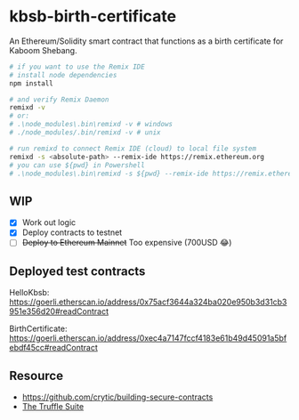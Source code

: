 # kbsb-birth-certificate

An Ethereum/Solidity smart contract that functions as a birth certificate for Kaboom Shebang.

```bash
# if you want to use the Remix IDE
# install node dependencies
npm install

# and verify Remix Daemon
remixd -v
# or:
# .\node_modules\.bin\remixd -v # windows
# ./node_modules/.bin/remixd -v # unix

# run remixd to connect Remix IDE (cloud) to local file system
remixd -s <absolute-path> --remix-ide https://remix.ethereum.org
# you can use ${pwd} in Powershell
# .\node_modules\.bin\remixd -s ${pwd} --remix-ide https://remix.ethereum.org

```

## WIP

- [X] Work out logic
- [X] Deploy contracts to testnet
- [ ] ~~Deploy to Ethereum Mainnet~~ Too expensive (700USD 😂)

## Deployed test contracts

HelloKbsb: https://goerli.etherscan.io/address/0x75acf3644a324ba020e950b3d31cb3951e356d20#readContract

BirthCertificate: https://goerli.etherscan.io/address/0xec4a7147fccf4183e61b49d45091a5bfebdf45cc#readContract

## Resource

- https://github.com/crytic/building-secure-contracts
- [The Truffle Suite](https://trufflesuite.com/index.html)
